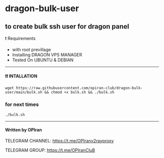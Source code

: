 # dragon-bulk-user
to create bulk ssh user for dragon panel
--------------------------------------------------------------------------------------------------------------------------------------

❗ Requirements
- with root previllage
- Installing DRAGON VPS MANAGER
- Tested On UBUNTU & DEBIAN
  
---------------------------------------------------------------------------------------------------------------------------------------

#### ❗❗ INTALLATION

```
wget https://raw.githubusercontent.com/opiran-club/dragon-bulk-user/main/bulk.sh && chmod +x bulk.sh && ./bulk.sh
```

### for next times
```
./bulk.sh
```
--------------------------------------------------------------------------------------------------------------------------------------

#### Written by OPIran

TELEGRAM CHANNEL: https://t.me/OPIranv2rayproxy

TELEGRAM GROUP: https://t.me/OPIranCluB
